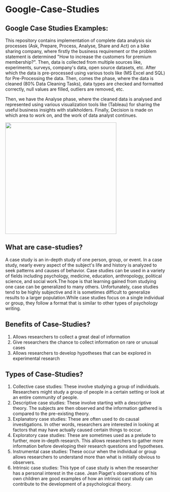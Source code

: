 # Google-Case-Studies

## Google Case Studies Examples:
This repository contains implementation of complete data analysis six processes (Ask, Prepare, Process, Analyse, Share and Act) on a bike sharing company, where firstly the business requirement or the problem statement is determined "How to increase the customers for premium membership?". Then, data is collected from multiple sources like, experiments, surveys, company's data, open source datasets, etc. After which the data is pre-processed using various tools like (MS Excel and SQL) for Pre-Processing the data. Then, comes the phase, where the data is cleaned (80% Data Cleaning Tasks), data types are checked and formatted correctly, null values are filled, outliers are removed, etc. 

Then, we have the Analyse phase, where the cleaned data is analysed and represented using various visualization tools like (Tableau) for sharing the useful business insights with stalkholders. Finally, Decision is made on which area to work on, and the work of data analyst continues.


<p align="left"> <img src="https://globerscholarships.com/wp-content/uploads/2021/07/GOOGLE-DATA-ANALYTICS-PROFESSIONAL-CERTIFICATE-WITH-COURSERA-2021.png" height="350px" /> </p>


## What are case-studies?
A case study is an in-depth study of one person, group, or event. In a case study, nearly every aspect of the subject's life and history is analyzed to seek patterns and causes of behavior. Case studies can be used in a variety of fields including psychology, medicine, education, anthropology, political science, and social work.The hope is that learning gained from studying one case can be generalized to many others. Unfortunately, case studies tend to be highly subjective and it is sometimes difficult to generalize results to a larger population.While case studies focus on a single individual or group, they follow a format that is similar to other types of psychology writing.

## Benefits of Case-Studies?
1) Allows researchers to collect a great deal of information
2) Give researchers the chance to collect information on rare or unusual cases
3) Allows researchers to develop hypotheses that can be explored in experimental research

## Types of Case-Studies?
1) Collective case studies: These involve studying a group of individuals. Researchers might study a group of people in a certain setting or look at an entire community of people.
2) Descriptive case studies: These involve starting with a descriptive theory. The subjects are then observed and the information gathered is compared to the pre-existing theory.
3) Explanatory case studies: These are often used to do causal investigations. In other words, researchers are interested in looking at factors that may have actually caused certain things to occur.
4) Exploratory case studies: These are sometimes used as a prelude to further, more in-depth research. This allows researchers to gather more information before developing their research questions and hypotheses.
5) Instrumental case studies: These occur when the individual or group allows researchers to understand more than what is initially obvious to observers.
6) Intrinsic case studies: This type of case study is when the researcher has a personal interest in the case. Jean Piaget's observations of his own children are good examples of how an intrinsic cast study can contribute to the development of a psychological theory.
